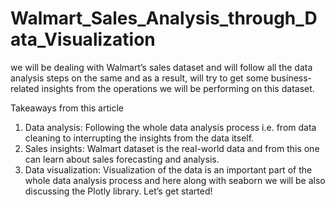 # Walmart_Sales_Analysis_through_Data_Visualization
we will be dealing with Walmart’s sales dataset and will follow all the data analysis steps on the same and as a result, will try to get some business-related insights from the operations we will be performing on this dataset.

Takeaways from this article
1. Data analysis: Following the whole data analysis process i.e. from data cleaning to interrupting the insights from the data itself.
2. Sales insights: Walmart dataset is the real-world data and from this one can learn about sales forecasting and analysis.
3. Data visualization: Visualization of the data is an important part of the whole data analysis process and here along with seaborn we will be also discussing the Plotly library. Let’s get started!
